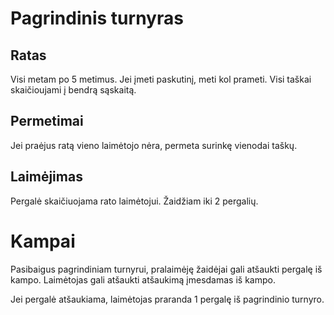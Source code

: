 # Pagrindinis turnyras

## Ratas

Visi metam po 5 metimus. Jei įmeti paskutinį, meti kol prameti. Visi taškai skaičioujami į bendrą sąskaitą.

## Permetimai

Jei praėjus ratą vieno laimėtojo nėra, permeta surinkę vienodai taškų.

## Laimėjimas

Pergalė skaičiuojama rato laimėtojui. Žaidžiam iki 2 pergalių.

# Kampai

Pasibaigus pagrindiniam turnyrui, pralaimėję žaidėjai gali atšaukti pergalę iš kampo. Laimėtojas gali atšaukti atšaukimą įmesdamas iš kampo.

Jei pergalė atšaukiama, laimėtojas praranda 1 pergalę iš pagrindinio turnyro.